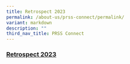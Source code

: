 ```yaml
---
title: Retrospect 2023
permalink: /about-us/prss-connect/permalink/
variant: markdown
description: ""
third_nav_title: PRSS Connect
---
```

### [Retrospect 2023](https://sites.google.com/moe.edu.sg/thepasirianblend/home)